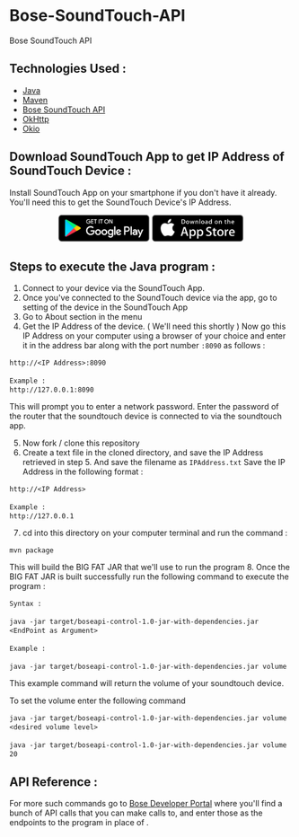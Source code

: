 # Bose-SoundTouch-API
Bose SoundTouch API

## Technologies Used :

* [Java](https://www.java.com/en/)
* [Maven](https://maven.apache.org)
* [Bose SoundTouch API](https://developer.bose.com/guides/bose-soundtouch-api/bose-soundtouch-api-reference)
* [OkHttp](https://mvnrepository.com/artifact/com.squareup.okhttp/okhttp/2.7.5)
* [Okio](https://mvnrepository.com/artifact/com.squareup.okio/okio/2.1.0)

## Download SoundTouch App to get IP Address of SoundTouch Device :

Install SoundTouch App on your smartphone if you don't have it already. You'll need this to get the SoundTouch Device's IP Address.
<!-- [![](https://www.globalvillage.ae/wp-content/uploads/2015/01/app-store-icon.png)](https://itunes.apple.com/us/app/bose-soundtouch/id708379313?mt=8) -->
<div>
<center>
<a href='https://play.google.com/store/apps/details?id=com.bose.soundtouch&hl=en_US'><img alt='Get it on Google Play' src='assets/google_play.png' height='48px'/></a>
<a href='https://itunes.apple.com/us/app/bose-soundtouch/id708379313?mt=8'><img alt='Get it on the App Store' src='assets/app_store.png' height='48px'/></a>
</center>
</div>

<!-- Link to [iOS App](https://itunes.apple.com/us/app/bose-soundtouch/id708379313?mt=8) and link to [Android App](https://play.google.com/store/apps/details?id=com.bose.soundtouch&hl=en_US) -->

## Steps to execute the Java program :

1. Connect to your device via the SoundTouch App.
2. Once you've connected to the SoundTouch device via the app, go to setting of the device in the SoundTouch App
3. Go to About section in the menu
4. Get the IP Address of the device. ( We'll need this shortly )
Now go this IP Address on your computer using a browser of your choice and enter it in the address bar along with the port number ```:8090``` as follows :
```
http://<IP Address>:8090

Example :
http://127.0.0.1:8090
```
This will prompt you to enter a network password. Enter the password of the router that the soundtouch device is connected to via the soundtouch app.

5. Now fork / clone this repository
6. Create a text file in the cloned directory, and save the IP Address retrieved in step 5. And save the filename as ```IPAddress.txt```
Save the IP Address in the following format :
```
http://<IP Address>

Example :
http://127.0.0.1
```
7. cd into this directory on your computer terminal and run the command :
```
mvn package
```
This will build the BIG FAT JAR that we'll use to run the program
8. Once the BIG FAT JAR is built successfully run the following command to execute the program :
```
Syntax :

java -jar target/boseapi-control-1.0-jar-with-dependencies.jar <EndPoint as Argument>

Example :

java -jar target/boseapi-control-1.0-jar-with-dependencies.jar volume
```

This example command will return the volume of your soundtouch device.

To set the volume enter the following command

```
java -jar target/boseapi-control-1.0-jar-with-dependencies.jar volume <desired volume level>

java -jar target/boseapi-control-1.0-jar-with-dependencies.jar volume 20
```

## API Reference :

For more such commands go to [Bose Developer Portal](https://developer.bose.com/guides/bose-soundtouch-api/bose-soundtouch-api-reference) where you'll find a bunch of API calls that you can make calls to, and enter those as the endpoints to the program in place of <EndPoint as Argument>.